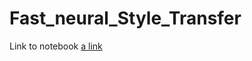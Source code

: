 # Fast_neural_Style_Transfer

Link to notebook
[a link](https://colab.research.google.com/drive/1Uqihy7kBVw8uUoWPa-Z74v0h8600aUkV?authuser=2)
